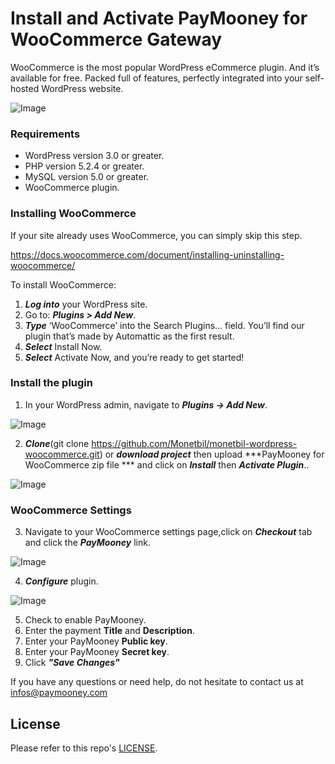# Install and Activate PayMooney for WooCommerce Gateway
WooCommerce is the most popular WordPress eCommerce plugin. And it’s available for free. Packed full of features, perfectly integrated into your self-hosted WordPress website.

![Image](https://paymooney.com/images/woocommerce-img.png)

### Requirements

* WordPress version 3.0 or greater.
* PHP version 5.2.4 or greater.
* MySQL version 5.0 or greater.
* WooCommerce plugin.

### Installing WooCommerce
If your site already uses WooCommerce, you can simply skip this step.

https://docs.woocommerce.com/document/installing-uninstalling-woocommerce/

To install WooCommerce:

1. ***Log into*** your WordPress site.
2. Go to: ***Plugins > Add New***.
3. ***Type*** ‘WooCommerce’ into the Search Plugins… field. You’ll find our plugin that’s made by Automattic as the first result.
4. ***Select*** Install Now.
5. ***Select*** Activate Now, and you’re ready to get started!

### Install the plugin

1. In your WordPress admin, navigate to ***Plugins -> Add New***.

![Image](https://paymooney.com/images/step2.png)

2. ***Clone***(git clone https://github.com/Monetbil/monetbil-wordpress-woocommerce.git) or ***download project*** then upload ***PayMooney for WooCommerce zip file *** and click on ***Install*** then ***Activate Plugin***..

![Image](https://paymooney.com/images/step3.PNG)

### WooCommerce Settings

3. Navigate to your WooCommerce settings page,click on ***Checkout*** tab and click the ***PayMooney*** link.

![Image](https://paymooney.com/images/step4.PNG)

4. ***Configure*** plugin.

![Image](https://paymooney.com/images/step5.PNG)

5. Check to enable PayMooney.
6. Enter the payment **Title** and **Description**.
7. Enter your PayMooney **Public key**.
8. Enter your PayMooney **Secret key**.
9. Click ***"Save Changes"***

If you have any questions or need help, do not hesitate to contact us at [infos@paymooney.com](https://paymooney.com)

## License

Please refer to this repo's [LICENSE](LICENSE).
